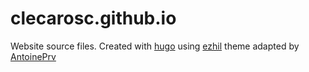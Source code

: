 # clecarosc.github.io
Website source files.
Created with [hugo](https://gohugo.io/) using [ezhil](https://themes.gohugo.io/ezhil/) theme adapted by [AntoinePrv](https://github.com/AntoinePrv)
